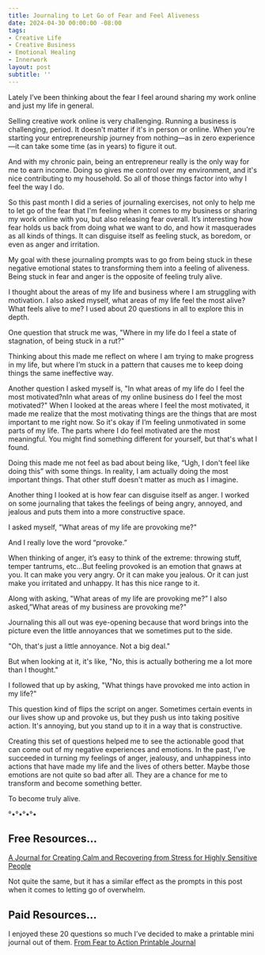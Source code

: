 ```yaml
---
title: Journaling to Let Go of Fear and Feel Aliveness 
date: 2024-04-30 00:00:00 -08:00
tags:
- Creative Life 
- Creative Business
- Emotional Healing
- Innerwork
layout: post
subtitle: ''
---
```


Lately I’ve been thinking about the fear I feel around sharing my work online and just my life in general. 

Selling creative work online is very challenging. Running a business is challenging, period. It doesn't matter if it's in person or online. When you're starting your entrepreneurship journey from nothing—as in zero experience—it can take some time (as in years) to figure it out.

And with my chronic pain, being an entrepreneur really is the only way for me to earn income. Doing so gives me control over my environment, and it's nice contributing to my household. So all of those things factor into why I feel the way I do. 

So this past month I did a series of journaling exercises, not only to help me to let go of the fear that I'm feeling when it comes to my business or sharing my work online with you, but also releasing fear overall. It’s interesting how fear holds us back from doing what we want to do, and how it masquerades as all kinds of things. It can disguise itself as feeling stuck, as boredom, or even as anger and irritation.

My goal with these journaling prompts was to go from being stuck in these negative emotional states to transforming them into a feeling of aliveness. Being stuck in fear and anger is the opposite of feeling truly alive. 

I thought about the areas of my life and business where I am struggling with motivation. I also asked myself, what areas of my life feel the most alive? What feels alive to me? 
I used about 20 questions in all to explore this in depth. 

One question that struck me was, "Where in my life do I feel a state of stagnation, of being stuck in a rut?" 

Thinking about this made me reflect on where I am trying to make progress in my life, but where I’m stuck in a pattern that causes me to keep doing things the same ineffective way. 

Another question I asked myself is, "In what areas of my life do I feel the most motivated?nIn what areas of my online business do I feel the most motivated?" 
When I looked at the areas where I feel the most motivated, it made me realize that the most motivating things are the things that are most important to me right now. 
So it's okay if I’m feeling unmotivated in some parts of my life. The parts where I do feel motivated are the most meaningful. You might find something different for yourself, but that's what I found.

Doing this made me not feel as bad about being like, “Ugh, I don't feel like doing this” with some things. In reality, I am actually doing the most important things. That other stuff doesn't matter as much as I imagine.

Another thing I looked at is how fear can disguise itself as anger. I worked on some journaling that takes the feelings of being angry, annoyed, and jealous and puts them into a more constructive space. 

I asked myself, "What areas of my life are provoking me?" 

And I really love the word “provoke.” 

When thinking of anger, it’s easy to think of the extreme: throwing stuff, temper tantrums, etc…But feeling provoked is an emotion that gnaws at you. It can make you very angry. Or it can make you jealous. Or it can just make you irritated and unhappy. It has this nice range to it. 

Along with asking, "What areas of my life are provoking me?” I also asked,”What areas of my business are provoking me?" 

Journaling this all out was eye-opening because that word brings into the picture even the little annoyances that we sometimes put to the side.

"Oh, that's just a little annoyance. Not a big deal." 

But when looking at it, it's like, "No, this is actually bothering me a lot more than I thought." 

I followed that up by asking, "What things have provoked me into action in my life?" 

This question kind of flips the script on anger. Sometimes certain events in our lives show up and provoke us, but they push us into taking positive action. It's annoying, but you stand up to it in a way that is constructive.


Creating this set of questions helped me to see the actionable good that can come out of my negative experiences and emotions. 
In the past, I’ve succeeded in turning my feelings of anger, jealousy, and unhappiness into actions that have made my life and the lives of others better. Maybe those emotions are not quite so bad after all. They are a chance for me to transform and become something better. 

To become truly alive.


°•°•°•°•

## Free Resources… 

[A Journal for Creating Calm and Recovering from Stress for Highly Sensitive People](https://payhip.com/b/bZUmK)

Not quite the same, but it has a similar effect as the prompts in this post when it comes to letting go of overwhelm.

## Paid Resources…

I enjoyed these 20 questions so much I’ve  decided to make a printable mini journal out of them. 
[From Fear to Action Printable Journal](https://payhip.com/b/0QpnM)
